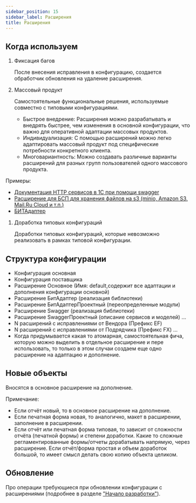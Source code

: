 ```yaml
---
sidebar_position: 15
sidebar_label: Расширения
title: Расширения
---
```


## Когда используем

1. Фиксация багов

    После внесения исправления в конфигурацию, создается обработчик обновления на удаление расширения.

2. Массовый продукт

    Самостоятельные функциональные решения, используемые совместно с типовыми конфигурациями.

    - Быстрое внедрение: Расширения можно разрабатывать и внедрять быстрее, чем изменения в основной конфигурации, что важно для оперативной адаптации массовых продуктов.
    - Индивидуализация: С помощью расширений можно легко адаптировать массовый продукт под специфические потребности конкретного клиента.
    - Многовариантность: Можно создавать различные варианты расширений для разных групп пользователей одного массового продукта.

Примеры:

   - [Документация HTTP сервисов в 1С при помощи swagger](https://github.com/zerobig/swagger-1c)
   - [Расширение для БСП для хранения файлов на s3 (minio, Amazon S3, Mail.Ru Cloud и т.п.)](https://github.com/BlizD/S3_SSL)
   - [БИТАдаптер](https://bit-erp.ru/adapter)

1. Доработка типовых конфигураций

    Доработки типовых конфигураций, которые невозможно реализовать в рамках типовой конфигурации.

## Структура конфигурации

- Конфигурация основная
- Конфигурация поставщика
- Расширение Основное (Имя: default,содержит все адаптации и дополнения конфигурации основной)
- Расширение БитАдаптер (реализация библиотеки)
- Расширение БитАдаптерПроектный (переопределенные модули)
- Расширение Swagger (реализация библиотеки)
- Расширение SwaggerПроектный (описание сервисов и моделей)
...
- N расширений с исправлениями от Вендора (Префикс EF)
- N расширений с исправлениями от Подрядчика (Префикс FX)
...
- Когда придумывается какая то атомарная, самостоятельная фича, которую можно выделить в отдельное расширение и пере использовать, то только в этом случаи создаем еще одно расширение на адаптацию и дополнение.

## Новые объекты

Вносятся в основное расширение на дополнение.

Примечание:

- Если отчёт новый, то в основное расширение на дополнение.
- Если печатная форма новая, то аналогично, макет в расширении, заполнение в расширении.
- Если отчёт или печатная форма типовая, то зависит от сложности отчёта (печатной формы) и степени доработки. Какие то сложные регламентированные формы/отчеты дорабатывать напрямую, через расширение. Если отчёт/форма простая и объем доработок большой, то имеет смысл делать свою копию объекта целиком.

## Обновление

Про операции требующиеся при обновлении конфигурации с расширениями (подробнее в разделе ["Начало разработки"](begin.md)).

<!-- ## Почему не дорабатываем в расширениях

Использование расширений на крупных проектах не рекомендуется по нескольким причинам:  

1. Сложность поддержки:

    - При использовании большого количества расширений, код становится более трудным для понимания и отладки. 
    - Обновление расширений может потребовать значительных усилий по тестированию и согласованию с другими расширениями. 

2. Совместимость:

    - Расширения могут конфликтовать друг с другом или с обновлениями платформы 1С, что приводит к нестабильности системы. 
    - При обновлении платформы 1С могут возникнуть проблемы совместимости с расширениями. 

3. Безопасность:

    - Сторонние расширения могут содержать уязвимости и представлять риски для безопасности системы.
    - Обеспечение безопасности при использовании множества расширений становится более сложной задачей. 

Вместо чрезмерного использования расширений, рекомендуется стремиться к разработке собственного функционала с помощью стандартных средств 1С, что обеспечит более высокую производительность, стабильность и управляемость системы в долгосрочной перспективе.

## Когда используем

1. Фиксация багов

    После внесения исправления в конфигурацию, создается обработчик обновления на удаление расширения.

2. Массовый продукт

    Самостоятельные функциональные решения, используемые совместно с типовыми конфигурациями.

    - Быстрое внедрение: Расширения можно разрабатывать и внедрять быстрее, чем изменения в основной конфигурации, что важно для оперативной адаптации массовых продуктов.
    - Индивидуализация: С помощью расширений можно легко адаптировать массовый продукт под специфические потребности конкретного клиента.
    - Многовариантность: Можно создавать различные варианты расширений для разных групп пользователей одного массового продукта.
    - Совместимость версий: Расширения позволяют поддерживать совместимость с разными версиями базовой конфигурации.
    - Возможность доработки облачных решений: Расширения - это единственный способ кастомизации "1С:Фреш" (облачной версии 1С). Это позволяет адаптировать облачные решения под нужды конкретного бизнеса без нарушения целостности базовой конфигурации.

## Дополнительно про обновление при использование расширений

При использовании расширений в 1С увеличивается стоимость обновления:

1. Время обновления

    При прямом изменении конфигурации: используя внешние инструменты сравнения кода, такие как KDiff3, опытный разработчик может выполнить обновление примерно за 2 часа.
    При использовании расширений: процесс может занять около 12 часов, используя встроенные средства платформы 1С (которых особо нет).

2. Отсутствие специализированных инструментов

    Платформа 1С не предоставляет развитых инструментов для обновления расширений, что усложняет и затягивает процесс.
    Разработчикам приходится вручную проверять совместимость каждого расширения с новой версией основной конфигурации.

3. Сложность процесса

    При обновлении расширений необходимо учитывать их взаимодействие не только с основной конфигурацией, но и друг с другом.
    Может потребоваться последовательное обновление расширений в определенном порядке.

4. Повышенные требования к квалификации

    Обновление расширений требует более глубокого понимания архитектуры 1С и механизмов работы расширений.
    Это может привести к необходимости привлечения более дорогостоящих специалистов.

5. Риски несовместимости

    При обновлении основной конфигурации повышается риск несовместимости с существующими расширениями.
    Устранение такой несовместимости может потребовать значительных временных затрат.

6. Отсутствие автоматизации

    В отличие от обновления основной конфигурации, где можно использовать автоматизированные инструменты сравнения и слияния кода, для расширений такие инструменты менее развиты.

7. Необходимость тестирования

    После обновления требуется более тщательное тестирование, так как нужно проверить работу не только основной конфигурации, но и всех расширений, а также их взаимодействие.

Эти факторы в совокупности приводят к тому, что процесс обновления системы с расширениями может оказаться более трудоемким и, следовательно, более дорогостоящим, чем обновление напрямую измененной типовой конфигурации. -->
